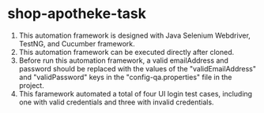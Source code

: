 # shop-apotheke-task
1. This automation framework is designed with Java Selenium Webdriver, TestNG, and Cucumber framework.
2. This automation framework can be executed directly after cloned.
3. Before run this automation framework, a valid emailAddress and password should be replaced with the values of the 
"validEmailAddress" and "validPassword" keys in the "config-qa.properties" file in the project.
4. This faramework automated a total of four UI login test cases, including one with valid credentials and three with 
invalid credentials. 